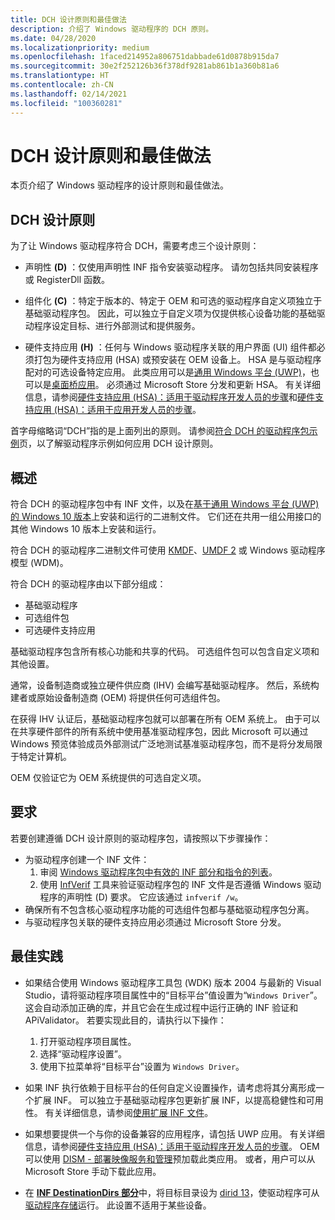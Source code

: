 ```yaml
---
title: DCH 设计原则和最佳做法
description: 介绍了 Windows 驱动程序的 DCH 原则。
ms.date: 04/28/2020
ms.localizationpriority: medium
ms.openlocfilehash: 1faced214952a806751dabbade61d0878b915da7
ms.sourcegitcommit: 30e2f252126b36f378df9281ab861b1a360b81a6
ms.translationtype: HT
ms.contentlocale: zh-CN
ms.lasthandoff: 02/14/2021
ms.locfileid: "100360281"
---
```

# <a name="dch-design-principles-and-best-practices"></a>DCH 设计原则和最佳做法

本页介绍了 Windows 驱动程序的设计原则和最佳做法。

## <a name="dch-design-principles"></a>DCH 设计原则

为了让 Windows 驱动程序符合 DCH，需要考虑三个设计原则：

- 声明性 **(D)** ：仅使用声明性 INF 指令安装驱动程序。 请勿包括共同安装程序或 RegisterDll 函数。

- 组件化 **(C)** ：特定于版本的、特定于 OEM 和可选的驱动程序自定义项独立于基础驱动程序包。 因此，可以独立于自定义项为仅提供核心设备功能的基础驱动程序设定目标、进行外部测试和提供服务。

- 硬件支持应用 **(H)** ：任何与 Windows 驱动程序关联的用户界面 (UI) 组件都必须打包为硬件支持应用 (HSA) 或预安装在 OEM 设备上。 HSA 是与驱动程序配对的可选设备特定应用。 此类应用可以是[通用 Windows 平台 (UWP)](/windows/uwp/get-started/universal-application-platform-guide)，也可以是[桌面桥应用](/windows/uwp/porting/desktop-to-uwp-root)。 必须通过 Microsoft Store 分发和更新 HSA。 有关详细信息，请参阅[硬件支持应用 (HSA)：适用于驱动程序开发人员的步骤](../devapps/hardware-support-app--hsa--steps-for-driver-developers.md)和[硬件支持应用 (HSA)：适用于应用开发人员的步骤](../devapps/hardware-support-app--hsa--steps-for-app-developers.md)。

首字母缩略词“DCH”指的是上面列出的原则。 请参阅[符合 DCH 的驱动程序包示例](dch-example.md)页，以了解驱动程序示例如何应用 DCH 设计原则。

## <a name="overview"></a>概述 

符合 DCH 的驱动程序包中有 INF 文件，以及在[基于通用 Windows 平台 (UWP) 的 Windows 10 版本](target-platforms.md)上安装和运行的二进制文件。 它们还在共用一组公用接口的其他 Windows 10 版本上安装和运行。

符合 DCH 的驱动程序二进制文件可使用 [KMDF](../wdf/index.md)、[UMDF 2](../wdf/getting-started-with-umdf-version-2.md) 或 Windows 驱动程序模型 (WDM)。

符合 DCH 的驱动程序由以下部分组成：

- 基础驱动程序
- 可选组件包
- 可选硬件支持应用

基础驱动程序包含所有核心功能和共享的代码。 可选组件包可以包含自定义项和其他设置。

通常，设备制造商或独立硬件供应商 (IHV) 会编写基础驱动程序。 然后，系统构建者或原始设备制造商 (OEM) 将提供任何可选组件包。

在获得 IHV 认证后，基础驱动程序包就可以部署在所有 OEM 系统上。 由于可以在共享硬件部件的所有系统中使用基准驱动程序包，因此 Microsoft 可以通过 Windows 预览体验成员外部测试广泛地测试基准驱动程序包，而不是将分发局限于特定计算机。

OEM 仅验证它为 OEM 系统提供的可选自定义项。  

## <a name="requirements"></a>要求

若要创建遵循 DCH 设计原则的驱动程序包，请按照以下步骤操作：

*  为驱动程序创建一个 INF 文件：
    1.  审阅 [Windows 驱动程序包中有效的 INF 部分和指令的列表](../install/using-a-universal-inf-file.md#which-inf-sections-are-invalid-in-a-universal-inf-file)。
    2.  使用 [InfVerif](../devtest/infverif.md) 工具来验证驱动程序包的 INF 文件是否遵循 Windows 驱动程序的声明性 (D) 要求。  它应该通过 `infverif /w`。
*  确保所有不包含核心驱动程序功能的可选组件包都与基础驱动程序包分离。    
*  与驱动程序包关联的硬件支持应用必须通过 Microsoft Store 分发。

## <a name="best-practices"></a>最佳实践

*  如果结合使用 Windows 驱动程序工具包 (WDK) 版本 2004 与最新的 Visual Studio，请将驱动程序项目属性中的“目标平台”值设置为“`Windows Driver`”。  这会自动添加正确的库，并且它会在生成过程中运行正确的 INF 验证和 APiValidator。  若要实现此目的，请执行以下操作：

    1. 打开驱动程序项目属性。
    2. 选择“驱动程序设置”。
    3. 使用下拉菜单将“目标平台”设置为 `Windows Driver`。
   
*  如果 INF 执行依赖于目标平台的任何自定义设置操作，请考虑将其分离形成一个扩展 INF。 可以独立于基础驱动程序包更新扩展 INF，以提高稳健性和可用性。 有关详细信息，请参阅[使用扩展 INF 文件](../install/using-an-extension-inf-file.md)。
*  如果想要提供一个与你的设备兼容的应用程序，请包括 UWP 应用。 有关详细信息，请参阅[硬件支持应用 (HSA)：适用于驱动程序开发人员的步骤](../devapps/hardware-support-app--hsa--steps-for-driver-developers.md)。  OEM 可以使用 [DISM - 部署映像服务和管理](/windows-hardware/manufacture/desktop/dism---deployment-image-servicing-and-management-technical-reference-for-windows)预加载此类应用。 或者，用户可以从 Microsoft Store 手动下载此应用。
*  在 [**INF DestinationDirs 部分**](../install/inf-destinationdirs-section.md)中，将目标目录设为 [dirid 13](../install/using-dirids.md)，使驱动程序可从 [驱动程序存储](driver-isolation.md#run-from-driver-store)运行。 此设置不适用于某些设备。
